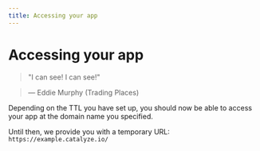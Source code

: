 ```yaml
---
title: Accessing your app
---
```


# Accessing your app

> "I can see! I can see!"

> — Eddie Murphy (Trading Places)

Depending on the TTL you have set up, you should now be able to access your app at the domain name you specified.

Until then, we provide you with a temporary URL:
`https://example.catalyze.io/`
